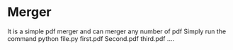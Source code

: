 # Merger
It is a simple pdf merger and can merger any number of pdf
Simply run the command
python file.py first.pdf Second.pdf third.pdf ....
